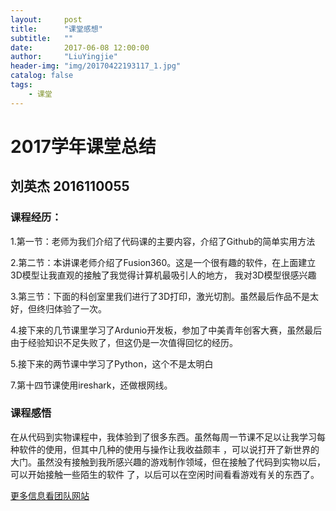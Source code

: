 ```yaml
---
layout:     post
title:      "课堂感想"
subtitle:   ""
date:       2017-06-08 12:00:00
author:     "LiuYingjie"
header-img: "img/20170422193117_1.jpg"
catalog: false
tags:
    - 课堂
---
```


# 2017学年课堂总结
## 刘英杰 2016110055
  


### 课程经历：

  1.第一节：老师为我们介绍了代码课的主要内容，介绍了Github的简单实用方法

  2.第二节：本讲课老师介绍了Fusion360。这是一个很有趣的软件，在上面建立3D模型让我直观的接触了我觉得计算机最吸引人的地方，
  我对3D模型很感兴趣

  3.第三节：下面的科创室里我们进行了3D打印，激光切割。虽然最后作品不是太好，但终归体验了一次。

  4.接下来的几节课里学习了Ardunio开发板，参加了中美青年创客大赛，虽然最后由于经验知识不足失败了，但这仍是一次值得回忆的经历。

  5.接下来的两节课中学习了Python，这个不是太明白

  7.第十四节课使用ireshark，还做根网线。

### 课程感悟

  在从代码到实物课程中，我体验到了很多东西。虽然每周一节课不足以让我学习每种软件的使用，但其中几种的使用与操作让我收益颇丰
  ，可以说打开了新世界的大门。虽然没有接触到我所感兴趣的游戏制作领域，但在接触了代码到实物以后，可以开始接触一些陌生的软件
  了，以后可以在空闲时间看看游戏有关的东西了。

[更多信息看团队网站](https://andybernie.github.io/2017/05/05/codes2things/)